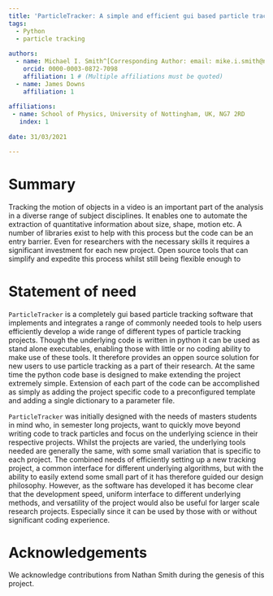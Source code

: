 ```yaml
---
title: 'ParticleTracker: A simple and efficient gui based particle tracking software'
tags:
  - Python
  - particle tracking
  
authors:
  - name: Michael I. Smith^[Corresponding Author: email: mike.i.smith@nottingham.ac.uk]
    orcid: 0000-0003-0872-7098
    affiliation: 1 # (Multiple affiliations must be quoted)
  - name: James Downs
    affiliation: 1
  
affiliations:
 - name: School of Physics, University of Nottingham, UK, NG7 2RD
   index: 1
 
date: 31/03/2021

---
```


# Summary

Tracking the motion of objects in a video is an important part of the
analysis in a diverse range of subject disciplines. It enables one to automate
the extraction of quantitative information about size, shape, motion etc. A number
of libraries exist to help with this process but the code can be an entry barrier.
Even for researchers with the necessary skills it requires a significant investment
for each new project. Open source tools that can simplify and expedite this process whilst
still being flexible enough to

# Statement of need

`ParticleTracker` is a completely gui based particle tracking software
that implements and integrates a range of commonly needed tools to help users efficiently
develop a wide range of different types of particle tracking projects.
Though the underlying code is written in python it can be used as stand alone executables,
enabling those with little or no coding ability to make use of these tools. It therefore
provides an oppen source solution for new users to use particle tracking as a part of their research. At the same time the python code base is designed to make extending the project extremely simple. Extension
of each part of the code can be accomplished as simply as adding the project specific
code to a preconfigured template and adding a single dictionary to a parameter file.

`ParticleTracker` was initially designed with the needs of masters students in mind who,
in semester long projects, want to quickly move beyond writing code to track particles
and focus on the underlying science in their respective projects. Whilst the projects
are varied, the underlying tools needed are generally the same, with some small variation
that is specific to each project. The combined needs of efficiently setting up a new tracking project, a common interface for different underlying algorithms, but with the ability to easily extend some small part of it has therefore guided our design philosophy. However, as the software has developed it has become clear that the development speed, uniform interface to different underlying methods, and versatility of the project would also be useful for larger scale research projects. Especially since it can be used by those with or without significant coding experience.

# Acknowledgements

We acknowledge contributions from Nathan Smith during the genesis of this project.
